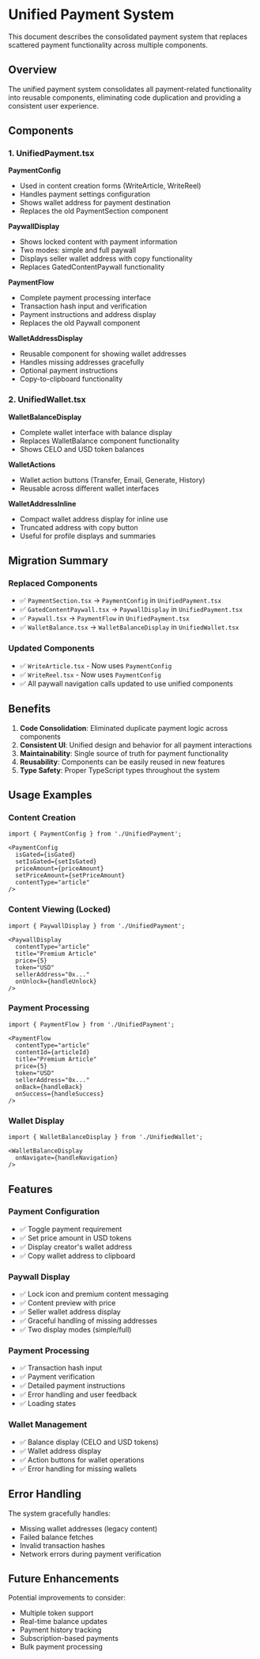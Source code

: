 # Unified Payment System

This document describes the consolidated payment system that replaces scattered payment functionality across multiple components.

## Overview

The unified payment system consolidates all payment-related functionality into reusable components, eliminating code duplication and providing a consistent user experience.

## Components

### 1. UnifiedPayment.tsx

**PaymentConfig**
- Used in content creation forms (WriteArticle, WriteReel)
- Handles payment settings configuration
- Shows wallet address for payment destination
- Replaces the old PaymentSection component

**PaywallDisplay**
- Shows locked content with payment information
- Two modes: simple and full paywall
- Displays seller wallet address with copy functionality
- Replaces GatedContentPaywall functionality

**PaymentFlow**
- Complete payment processing interface
- Transaction hash input and verification
- Payment instructions and address display
- Replaces the old Paywall component

**WalletAddressDisplay**
- Reusable component for showing wallet addresses
- Handles missing addresses gracefully
- Optional payment instructions
- Copy-to-clipboard functionality

### 2. UnifiedWallet.tsx

**WalletBalanceDisplay**
- Complete wallet interface with balance display
- Replaces WalletBalance component functionality
- Shows CELO and USD token balances

**WalletActions**
- Wallet action buttons (Transfer, Email, Generate, History)
- Reusable across different wallet interfaces

**WalletAddressInline**
- Compact wallet address display for inline use
- Truncated address with copy button
- Useful for profile displays and summaries

## Migration Summary

### Replaced Components
- ✅ `PaymentSection.tsx` → `PaymentConfig` in `UnifiedPayment.tsx`
- ✅ `GatedContentPaywall.tsx` → `PaywallDisplay` in `UnifiedPayment.tsx`
- ✅ `Paywall.tsx` → `PaymentFlow` in `UnifiedPayment.tsx`
- ✅ `WalletBalance.tsx` → `WalletBalanceDisplay` in `UnifiedWallet.tsx`

### Updated Components
- ✅ `WriteArticle.tsx` - Now uses `PaymentConfig`
- ✅ `WriteReel.tsx` - Now uses `PaymentConfig`
- ✅ All paywall navigation calls updated to use unified components

## Benefits

1. **Code Consolidation**: Eliminated duplicate payment logic across components
2. **Consistent UI**: Unified design and behavior for all payment interactions
3. **Maintainability**: Single source of truth for payment functionality
4. **Reusability**: Components can be easily reused in new features
5. **Type Safety**: Proper TypeScript types throughout the system

## Usage Examples

### Content Creation
```tsx
import { PaymentConfig } from './UnifiedPayment';

<PaymentConfig
  isGated={isGated}
  setIsGated={setIsGated}
  priceAmount={priceAmount}
  setPriceAmount={setPriceAmount}
  contentType="article"
/>
```

### Content Viewing (Locked)
```tsx
import { PaywallDisplay } from './UnifiedPayment';

<PaywallDisplay
  contentType="article"
  title="Premium Article"
  price={5}
  token="USD"
  sellerAddress="0x..."
  onUnlock={handleUnlock}
/>
```

### Payment Processing
```tsx
import { PaymentFlow } from './UnifiedPayment';

<PaymentFlow
  contentType="article"
  contentId={articleId}
  title="Premium Article"
  price={5}
  token="USD"
  sellerAddress="0x..."
  onBack={handleBack}
  onSuccess={handleSuccess}
/>
```

### Wallet Display
```tsx
import { WalletBalanceDisplay } from './UnifiedWallet';

<WalletBalanceDisplay
  onNavigate={handleNavigation}
/>
```

## Features

### Payment Configuration
- ✅ Toggle payment requirement
- ✅ Set price amount in USD tokens
- ✅ Display creator's wallet address
- ✅ Copy wallet address to clipboard

### Paywall Display
- ✅ Lock icon and premium content messaging
- ✅ Content preview with price
- ✅ Seller wallet address display
- ✅ Graceful handling of missing addresses
- ✅ Two display modes (simple/full)

### Payment Processing
- ✅ Transaction hash input
- ✅ Payment verification
- ✅ Detailed payment instructions
- ✅ Error handling and user feedback
- ✅ Loading states

### Wallet Management
- ✅ Balance display (CELO and USD tokens)
- ✅ Wallet address display
- ✅ Action buttons for wallet operations
- ✅ Error handling for missing wallets

## Error Handling

The system gracefully handles:
- Missing wallet addresses (legacy content)
- Failed balance fetches
- Invalid transaction hashes
- Network errors during payment verification

## Future Enhancements

Potential improvements to consider:
- Multiple token support
- Real-time balance updates
- Payment history tracking
- Subscription-based payments
- Bulk payment processing